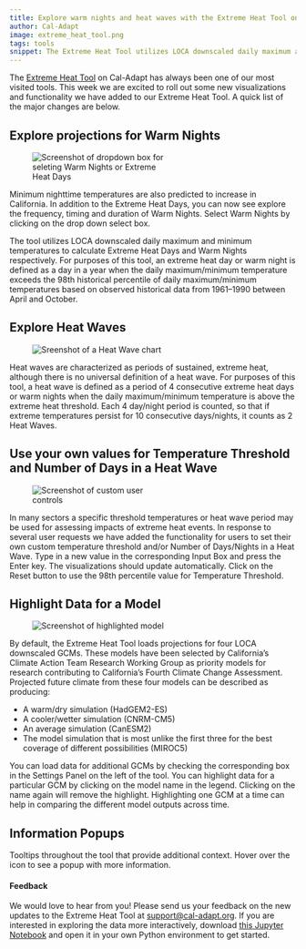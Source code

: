 ```yaml
---
title: Explore warm nights and heat waves with the Extreme Heat Tool on Cal-Adapt
author: Cal-Adapt
image: extreme_heat_tool.png
tags: tools
snippet: The Extreme Heat Tool utilizes LOCA downscaled daily maximum and minimum temperature data to visualize the frequency and duration of extreme heat events for California.
---
```


The [Extreme Heat Tool](cal-adapt.org/tools/extreme-heat/) on Cal-Adapt has always been one of our most visited tools. This week we are excited to roll out some new visualizations and functionality we have added to our Extreme Heat Tool. A quick list of the major changes are below.

## Explore projections for Warm Nights
<figure class="image">
  <img src="/img/blog/extreme_heat_tool_climatevar.png" style="max-width:15rem;" alt="Screenshot of dropdown box for seleting Warm Nights or Extreme Heat Days">
  <figcaption></figcaption>
</figure>

Minimum nighttime temperatures are also predicted to increase in California. In addition to the Extreme Heat Days, you can now see explore the frequency, timing and duration of Warm Nights. Select Warm Nights by clicking on the drop down select box.

The tool utilizes LOCA downscaled daily maximum and minimum temperatures to calculate Extreme Heat Days and Warm Nights respectively. For purposes of this tool, an extreme heat day or warm night is defined as a day in a year when the daily maximum/minimum temperature exceeds the 98th historical percentile of daily maximum/minimum temperatures based on observed historical data from 1961–1990 between April and October.

## Explore Heat Waves
<figure class="image">
  <img src="/img/blog/extreme_heat_tool_heat_wave.png" style="max-width:100%;" class="mx-auto d-block" alt="Sreenshot of a Heat Wave chart">
  <figcaption></figcaption>
</figure>

Heat waves are characterized as periods of sustained, extreme heat, although there is no universal definition of a heat wave. For purposes of this tool, a heat wave is defined as a period of 4 consecutive extreme heat days or warm nights when the daily maximum/minimum temperature is above the extreme heat threshold. Each 4 day/night period is counted, so that if extreme temperatures persist for 10 consecutive days/nights, it counts as 2 Heat Waves.


## Use your own values for Temperature Threshold and Number of Days in a Heat Wave
<figure class="image">
  <img src="/img/blog/extreme_heat_user_inputs.png" style="max-width:15rem;" alt="Screenshot of custom user controls">
  <figcaption></figcaption>
</figure>

In many sectors a specific threshold temperatures or heat wave period may be used for assessing impacts of extreme heat events. In response to several user requests we have added the functionality for users to set their own custom temperature threshold and/or Number of Days/Nights in a Heat Wave. Type in a new value in the corresponding Input Box and press the Enter key. The visualizations should update automatically. Click on the Reset button to use the 98th percentile value for Temperature Threshold.

## Highlight Data for a Model
<figure class="image">
  <img src="/img/blog/extreme_heat_tool_highlight.png" style="max-width:100%;" alt="Screenshot of highlighted model">
  <figcaption></figcaption>
</figure>

By default, the Extreme Heat Tool loads projections for four LOCA downscaled GCMs. These models have been selected by California’s Climate Action Team Research Working Group as priority models for research contributing to California’s Fourth Climate Change Assessment. Projected future climate from these four models can be described as producing:
* A warm/dry simulation (HadGEM2-ES)
* A cooler/wetter simulation (CNRM-CM5)
* An average simulation (CanESM2)
* The model simulation that is most unlike the first three for the best coverage of different possibilities (MIROC5)

You can load data for additional GCMs by checking the corresponding box in the Settings Panel on the left of the tool. You can highlight data for a particular GCM by clicking on the model name in the legend. Clicking on the name again will remove the highlight. Highlighting one GCM at a time can help in comparing the different model outputs across time.

## Information Popups
Tooltips throughout the tool that provide additional context. Hover over the icon to see a popup with more information.

####  Feedback
We would love to hear from you! Please send us your feedback on the new updates to the Extreme Heat Tool at support@cal-adapt.org. If you are interested in exploring the data more interactively, download [this Jupyter Notebook](https://github.com/berkeley-gif/caladapt-docs/blob/master/cookbook/daily_data_extreme_heat.ipynb) and open it in your own Python environment to get started.
